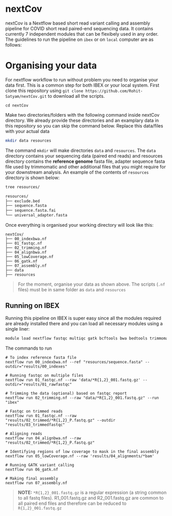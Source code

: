 # nextCov
nextCov is a Nextflow based short read variant calling and assembly pipeline for COVID short read paired-end sequencing data. It contains currently 7 independent modules that can be flexibely used in any order. The guidelines to run the pipeline on `ibex` or on `local` computer are as follows:

# Organising your data
For nextflow workflow to run without problem you need to organise your data first. This is a common step for both IBEX or your local system. First clone this repository using `git clone https://github.com/Rohit-Satyam/nextCov.git` to download all the scripts. 

```
cd nextCov
```

Make two directories/folders with the following command inside nextCov directory. We already provide these directories and an examplary data in this repository so you can skip the command below. Replace this data/files with your actual data

```bash
mkdir data resources
```

The command `mkdir` will make directories `data` and `resources`. The `data` directory contains your sequencing data (paired end reads) and resources directory contains the **reference genome** fasta file, adapter sequence fasta file used by trimmomatic and other additional files that you might require for your downstream analysis. An example of the contents of `resources` directory is shown below:

```bash
tree resources/
```

```bash
resources/
├── exclude.bed
├── sequence.fasta
├── sequence.fasta.fai
└── universal_adapter.fasta
```
Once everything is organised your working directory will look like this:
```
nextCov/
├── 00_indexbwa.nf
├── 01_fastqc.nf
├── 02_trimming.nf
├── 04_alignbwa.nf
├── 05_lowCoverage.nf
├── 06_gatk.nf
├── 07_assembly.nf
├── data
├── resources

```

> For the moment, organise your data as shown above. The scripts (`.nf` files) must be in same folder as `data` and `resources`

## Running on IBEX
Running this pipeline on IBEX is super easy since all the modules required are already installed there and you can load all necessary modules using a single liner:

```bash
module load nextflow fastqc multiqc gatk bcftools bwa bedtools trimmomatic tabix covtobed samtools
```
The commands to run
```
# To index reference fasta file
nextflow run 00_indexbwa.nf --ref "resources/sequence.fasta" --outdir="results/00_indexes"

# Running fastqc on multiple files
nextflow run 01_fastqc.nf --raw 'data/*R{1,2}_001.fastq.gz' --outdir="results/01_rawfastqc"

# Trimming the data (optional) based on fastqc report
nextflow run 02_trimming.nf --raw "data/*R{1,2}_001.fastq.gz" --run "ibex"  

# Fastqc on trimmed reads
nextflow run 01_fastqc.nf --raw "results/02_trimmed/*R{1,2}_P.fastq.gz" --outdir "results/03_trimmedfastqc" 

# Aligning reads
nextflow run 04_alignbwa.nf --raw "results/02_trimmed/*R{1,2}_P.fastq.gz" 

# Identifying regions of low coverage to mask in the final assembly
nextflow run 05_lowCoverage.nf --raw 'results/04_alignments/*bam'

# Running GATK variant calling
nextflow run 06_gatk.nf

# Making final assembly
nextflow run 07_assembly.nf
```

> **NOTE:** `*R{1,2}_001.fastq.gz` is a regular expression (a string common to all fastq files). R1_001.fastq.gz and R2_001.fastq.gz are common to all paired end files and therefore can be reduced to `R{1,2}_001.fastq.gz`
